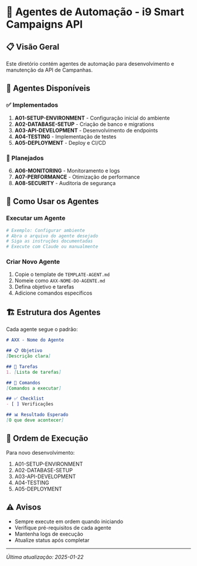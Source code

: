 # 🤖 Agentes de Automação - i9 Smart Campaigns API

## 📋 Visão Geral

Este diretório contém agentes de automação para desenvolvimento e manutenção da API de Campanhas.

## 🎯 Agentes Disponíveis

### ✅ Implementados

1. **A01-SETUP-ENVIRONMENT** - Configuração inicial do ambiente
2. **A02-DATABASE-SETUP** - Criação de banco e migrations
3. **A03-API-DEVELOPMENT** - Desenvolvimento de endpoints
4. **A04-TESTING** - Implementação de testes
5. **A05-DEPLOYMENT** - Deploy e CI/CD

### 🚧 Planejados

6. **A06-MONITORING** - Monitoramento e logs
7. **A07-PERFORMANCE** - Otimização de performance
8. **A08-SECURITY** - Auditoria de segurança

## 📝 Como Usar os Agentes

### Executar um Agente
```bash
# Exemplo: Configurar ambiente
# Abra o arquivo do agente desejado
# Siga as instruções documentadas
# Execute com Claude ou manualmente
```

### Criar Novo Agente
1. Copie o template de `TEMPLATE-AGENT.md`
2. Nomeie como `AXX-NOME-DO-AGENTE.md`
3. Defina objetivo e tarefas
4. Adicione comandos específicos

## 🏗️ Estrutura dos Agentes

Cada agente segue o padrão:
```markdown
# AXX - Nome do Agente

## 📋 Objetivo
[Descrição clara]

## 🎯 Tarefas
1. [Lista de tarefas]

## 🔧 Comandos
[Comandos a executar]

## ✅ Checklist
- [ ] Verificações

## 📊 Resultado Esperado
[O que deve acontecer]
```

## 🔄 Ordem de Execução

Para novo desenvolvimento:
1. A01-SETUP-ENVIRONMENT
2. A02-DATABASE-SETUP
3. A03-API-DEVELOPMENT
4. A04-TESTING
5. A05-DEPLOYMENT

## ⚠️ Avisos

- Sempre execute em ordem quando iniciando
- Verifique pré-requisitos de cada agente
- Mantenha logs de execução
- Atualize status após completar

---

*Última atualização: 2025-01-22*